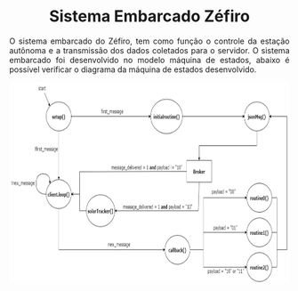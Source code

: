 <h1 align="center">
      Sistema Embarcado Zéfiro
</h1>


<p align="justify">
      O sistema embarcado do Zéfiro, tem como função o controle da estação autônoma e a transmissão dos dados coletados para o servidor. O sistema embarcado foi desenvolvido no modelo máquina de estados, abaixo é possível verificar o diagrama da máquina de estados desenvolvido.

 <p align="center">
      <img src='me_zefiro.png' height="360" width="512"/>
</p>      

